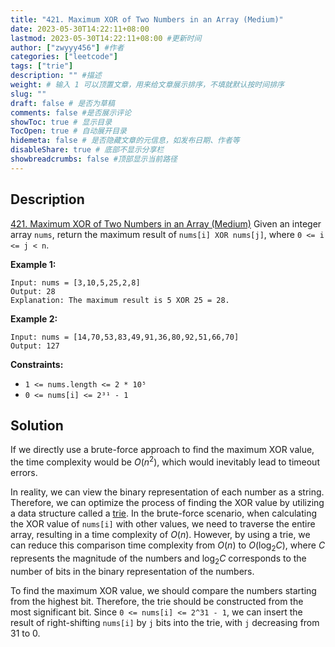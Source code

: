 ```yaml
---
title: "421. Maximum XOR of Two Numbers in an Array (Medium)"
date: 2023-05-30T14:22:11+08:00
lastmod: 2023-05-30T14:22:11+08:00 #更新时间
author: ["zwyyy456"] #作者
categories: ["leetcode"]
tags: ["trie"]
description: "" #描述
weight: # 输入 1 可以顶置文章，用来给文章展示排序，不填就默认按时间排序
slug: ""
draft: false # 是否为草稿
comments: false #是否展示评论
showToc: true # 显示目录
TocOpen: true # 自动展开目录
hidemeta: false # 是否隐藏文章的元信息，如发布日期、作者等
disableShare: true # 底部不显示分享栏
showbreadcrumbs: false #顶部显示当前路径
---
```

## Description
[421. Maximum XOR of Two Numbers in an Array (Medium)](https://leetcode.com/problems/maximum-xor-of-two-numbers-in-an-array/)
Given an integer array `nums`, return the maximum result of  `nums[i] XOR nums[j]`, where `0 <= i <=
j < n`.

**Example 1:**

```
Input: nums = [3,10,5,25,2,8]
Output: 28
Explanation: The maximum result is 5 XOR 25 = 28.

```

**Example 2:**

```
Input: nums = [14,70,53,83,49,91,36,80,92,51,66,70]
Output: 127

```

**Constraints:**

- `1 <= nums.length <= 2 * 10⁵`
- `0 <= nums[i] <= 2³¹ - 1`

## Solution
If we directly use a brute-force approach to find the maximum XOR value, the time complexity would be $O(n^2)$, which would inevitably lead to timeout errors.

In reality, we can view the binary representation of each number as a string. Therefore, we can optimize the process of finding the XOR value by utilizing a data structure called a [trie](https://blog.zwyyy456.tech/zh/posts/tech/trie/). In the brute-force scenario, when calculating the XOR value of `nums[i]` with other values, we need to traverse the entire array, resulting in a time complexity of $O(n)$. However, by using a trie, we can reduce this comparison time complexity from $O(n)$ to $O(\log_2C)$, where $C$ represents the magnitude of the numbers and $\log_2C$ corresponds to the number of bits in the binary representation of the numbers.

To find the maximum XOR value, we should compare the numbers starting from the highest bit. Therefore, the trie should be constructed from the most significant bit. Since `0 <= nums[i] <= 2^31 - 1`, we can insert the result of right-shifting `nums[i]` by `j` bits into the trie, with `j` decreasing from $31$ to $0$.

